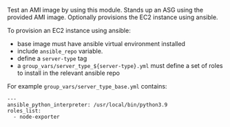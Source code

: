 Test an AMI image by using this module. Stands up an ASG using the provided
AMI image. Optionally provisions the EC2 instance using ansible.

To provision an EC2 instance using ansible:

- base image must have ansible virtual environment installed
- include `ansible_repo` variable.
- define a `server-type` tag
- a `group_vars/server_type_${server-type}.yml` must define a set of roles to install in the relevant ansible repo

For example `group_vars/server_type_base.yml` contains:

```
---
ansible_python_interpreter: /usr/local/bin/python3.9
roles_list:
  - node-exporter
```

